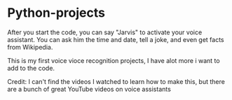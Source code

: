 # Python-projects
After you start the code, you can say "Jarvis" to activate your voice assistant. You can ask him the time and date, tell a joke, 
and even get facts from Wikipedia. 

This is my first voice vioce recognition projects, I have alot more i want to add to the code.

Credit:
I can't find the videos I watched to learn how to make this, but there are a bunch of great YouTube videos on voice assistants
